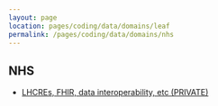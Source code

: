 ```yaml
---
layout: page
location: pages/coding/data/domains/leaf
permalink: /pages/coding/data/domains/nhs
---
```



## NHS

- [LHCREs, FHIR, data interoperability, etc (PRIVATE)](https://github.com/claresudbery/clare-tech/tree/master/notes/clients/narwhal/useful-narwhal-links.md)
